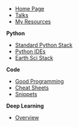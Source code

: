 * [Home Page](README.md)
* [Talks](talks/README.md)
* [My Resources](resources/README.md)
  
**Python**
* [Standard Python Stack](resources/python/standard_stack.md)
* [Python IDEs](resources/python/ides.md)
* [Earth Sci Stack](resources/python/earthsci.md)

**Code**
* [Good Programming](resources/code/good_code.md)
* [Cheat Sheets](resources/tips/README.md)
* [Snippets](resources/snippets/README.md)

**Deep Learning**
* [Overview](resources/dl_overview.md)